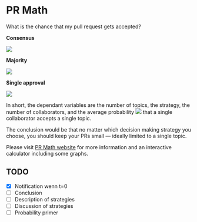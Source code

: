 # PR Math

What is the chance that my pull request gets accepted?

**Consensus**

<img src="https://render.githubusercontent.com/render/math?math=P = p^{ct}" />

**Majority**

<img src="https://render.githubusercontent.com/render/math?math=P = 1 - \sum_{k = 0}^{\lfloor\frac{c}{2}\rfloor} {c \choose k} p^{tk} \left(1 - p^t\right)^{(c - k)}" />

**Single approval**

<img src="https://render.githubusercontent.com/render/math?math=P = 1 - \left( 1 - p^t \right)^c" />

In short, the dependant variables are the number of topics, the strategy, the number of collaborators, and the average probability <img src="https://render.githubusercontent.com/render/math?math=p" /> that a single collaborator accepts a single topic.

The conclusion would be that no matter which decision making strategy you choose, you should keep your PRs small — ideally limited to a single topic.

Please visit [PR Math website](https://gregorw.github.io/prmath) for more information and an interactive calculator including some graphs.

## TODO

- [x] Notification wenn t=0
- [ ] Conclusion
- [ ] Description of strategies
- [ ] Discussion of strategies
- [ ] Probability primer

